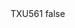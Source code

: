 <?xml version="1.0" encoding="UTF-8"?>
<CustomMetadata xmlns="http://soap.sforce.com/2006/04/metadata">
    <label>TXU561</label>
    <protected>false</protected>
</CustomMetadata>
